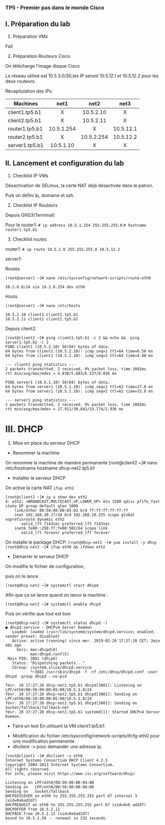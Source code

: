 ### TP5 - Premier pas dans le monde Cisco
## I. Préparation du lab
1. Préparation VMs

Fait

2. Préparation Routeurs Cisco

On télécharge l'image disque Cisco

Le réseau utilisé est 10.5.3.0/30,les IP seront 10.5.12.1 et 10.5.12.2 pour les deux routeurs.

Récapitulation des IPs:


| Machines       |    net1    |    net2    |    net3   |
|----------------|:----------:|:----------:|:---------:|
| client1.tp5.b1 |      X     |  10.5.2.10 |     X     |
| client2.tp5.b1 |      X     |  10.5.2.11 |     X     |
| router1.tp5.b1 | 10.5.1.254 |      X     | 10.5.12.1 |
| router2.tp5.b1 |      X     | 10.5.2.254 | 10.5.12.2 |
| server1.tp5.b1 |  10.5.1.10 |      X     |     X     |


## II. Lancement et configuration du lab
1. Checklist IP VMs

Désactivation de SELinux, la carte NAT déjà désactivée dans le patron.

Puis on défini ip, domaine et ssh.

2. Checklist IP Routeurs

Depuis GNS3(Terminal)

Pour le router1:
`# ip address 10.5.1.254 255.255.255.0`
`# hostname router1.tp5.b1`

3. Checklist routes

 router1:
 `# ip route 10.5.2.0 255.255.255.0 10.5.12.2`

 server1:

Routes
```
[root@server1 ~]# nano /etc/sysconfig/network-scripts/route-eth0

10.2.0.0/24 via 10.2.0.254 dev eth0 
```

Hosts
```
[root@server1 ~]# nano /etc/hosts

10.5.2.10 client1 client1.tp5.b1
10.5.2.11 client2 client2.tp5.b1
```


Depuis client2:

```
[root@client2 ~]# ping client1.tp5.b1 -c 2 && echo &&  ping server1.tp5.b1 -c 2
PING client1 (10.5.2.10) 56(84) bytes of data.
64 bytes from client1 (10.5.2.10): icmp_seq=1 ttl=64 time=6.56 ms
64 bytes from client1 (10.5.2.10): icmp_seq=2 ttl=64 time=4.80 ms

--- client1 ping statistics ---
2 packets transmitted, 2 received, 0% packet loss, time 1001ms
rtt min/avg/max/mdev = 4.830/5.683/6.537/0.856 ms

PING server1 (10.5.1.10) 56(84) bytes of data.
64 bytes from server1 (10.5.1.10): icmp_seq=1 ttl=62 time=27.8 ms
64 bytes from server1 (10.5.1.10): icmp_seq=2 ttl=62 time=33.8 ms

--- server1 ping statistics ---
2 packets transmitted, 2 received, 0% packet loss, time 1002ms
rtt min/avg/max/mdev = 27.911/30.842/33.774/2.936 ms

```

# III. DHCP
1. Mise en place du serveur DHCP

* Renommer la machine

On renomme la machine de manière permanente
[root@client2 ~]# nano /etc/hostname
hostname dhcp-net2.tp5.b1

* Installer le serveur DHCP

On active la carte NAT `ifup eth2`
```
[root@client2 ~]# ip a show dev eth2
4: eth2: <BROADCAST,MULTICAST,UP,LOWER_UP> mtu 1500 qdisc pfifo_fast state UP group default qlen 1000
    link/ether 00:50:00:00:05:02 brd ff:ff:ff:ff:ff:ff
    inet 192.168.20.17/24 brd 192.168.20.255 scope global noprefixroute dynamic eth2
       valid_lft 7143sec preferred_lft 7143sec
    inet6 fe80::250:ff:fe00:502/64 scope link 
       valid_lft forever preferred_lft forever
```
On installe le package DHCP:
`[root@dhcp-net2 ~]# yum install -y dhcp`
`[root@dhcp-net2 ~]# ifup eth0 && ifdown eth2`

* Démarrer le serveur DHCP

On modifie le fichier de configuration,

puis on le lance

`[root@dhcp-net2 ~]# systemctl start dhcpd`

Afin que ça se lance quand on lance la machine :

`[root@dhcp-net2 ~]# systemctl enable dhcpd`

Puis on vérifie que tout est bon

```
[root@dhcp-net2 ~]# systemctl status dhcpd -l
● dhcpd.service - DHCPv4 Server Daemon
   Loaded: loaded (/usr/lib/systemd/system/dhcpd.service; enabled; vendor preset: disabled)
   Active: active (running) since mer. 2019-02-20 17:27:20 CET; 2min 48s ago
     Docs: man:dhcpd(8)
           man:dhcpd.conf(5)
 Main PID: 3881 (dhcpd)
   Status: "Dispatching packets..."
   CGroup: /system.slice/dhcpd.service
           └─3881 /usr/sbin/dhcpd -f -cf /etc/dhcp/dhcpd.conf -user dhcpd -group dhcpd --no-pid

févr. 20 17:27:20 dhcp-net2.tp5.b1 dhcpd[3881]: Listening on LPF/eth0/00:50:00:00:05:00/10.5.2.0/24
févr. 20 17:27:20 dhcp-net2.tp5.b1 dhcpd[3881]: Sending on   LPF/eth0/00:50:00:00:05:00/10.5.2.0/24
févr. 20 17:27:20 dhcp-net2.tp5.b1 dhcpd[3881]: Sending on   Socket/fallback/fallback-net
févr. 20 17:27:20 dhcp-net2.tp5.b1 systemd[1]: Started DHCPv4 Server Daemon.
```
* Faire un test
En utilisant la VM client1.tp5.b1:
-   Modification du fichier /etc/sysconfig/network-scripts/ifcfg-eth0 pour une modification permanente
-   dhclient -v pour demander une adresse ip.
```
[root@client1 ~]# dhclient -v eth0
Internet Systems Consortium DHCP Client 4.2.5
Copyright 2004-2013 Internet Systems Consortium.
All rights reserved.
For info, please visit https://www.isc.org/software/dhcp/

Listening on LPF/eth0/00:50:00:00:04:00
Sending on   LPF/eth0/00:50:00:00:04:00
Sending on   Socket/fallback
DHCPDISCOVER on eth0 to 255.255.255.255 port 67 interval 3 (xid=0x6ad2d7)
DHCPREQUEST on eth0 to 255.255.255.255 port 67 (xid=0x6 ad2d7)
DHCPOFFER from 10.5.2.11
DHCPACK from 10.5.2.11 (xid=0x6ad2d7)
bound to 10.5.2.50 -- renewal in 232 seconds.
```